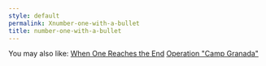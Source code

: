 ```yaml
---
style: default
permalink: Xnumber-one-with-a-bullet
title: number-one-with-a-bullet
---
```

You may also like:
[When One Reaches the End](http://scp-wiki.net/when-one-reaches-the-end)
[Operation "Camp Granada"](http://scp-wiki.net/hellomuddah)